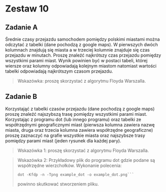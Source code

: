 # Zestaw 10

## Zadanie A

Średnie czasy przejazdu samochodem pomiędzy polskimi miastami można odczytać z tabelki (dane pochodzą z google maps). W pierwszych dwóch kolumnach znajdują się miasta a w trzeciej kolumnie znajduje się czas przejazdu w minutach. Proszę znaleźć najkrótszy czas przejazdu pomiędzy wszystkimi parami miast. Wynik powinien być w postaci tabeli, której wiersze oraz kolumny odpowiadają kolejnym miastom natomiast wartości tabelki odpowiadają najkrótszym czasom przejazdu.

> Wskazówka: proszę skorzystać z algorytmu Floyda Warszalla.

## Zadanie B

Korzystająć z tabelki czasów przejazdu (dane pochodzą z google maps) proszę znaleźć najszybszą trasę pomiędzy wszystkimi parami miast. Korzystając z programu dot (lub innego programu) oraz tabelki ze współrzędnymi geograficznymi miast (pierwsza kolumna zawiera nazwę miasta, druga oraz trzecia kolumna zawiera współrzędne geograficzne) proszę zaznaczyć na grafie wszystkie miasta oraz najszybsze trasy pomiędzy parami miast (jeden rysunek dla każdej pary).

> Wskazówka 1: proszę skorzystać z algorytmu Floyda Warszalla.

> Wskazówka 2: Przykładowy plik do programu dot gdzie podane są współrzędne wierzchołków. Wykonanie polecenia:
>
> ```text
> dot -Kfdp -n -Tpng example_dot -o example_dot.png```
> ```
>
> powinno skutkować stworzeniem pliku.
